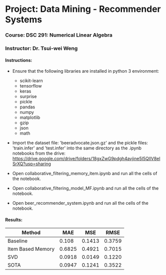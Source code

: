 # Project: Data Mining - Recommender Systems
### Course: DSC 291: Numerical Linear Algebra
### Instructor: Dr. Tsui-wei Weng

#### Instructions:
* Ensure that the following libraries are installed in python 3 environment:
  - scikit-learn
  - tensorflow
  - keras
  - surprise
  - pickle
  - pandas
  - numpy
  - matplotlib
  - gzip
  - json
  - math

* Import the dataset file: 'beeradvocate.json.gz' and the pickle files: 'train.infer' and 'test.infer' into the same directory as the .ipynb notebooks from the drive: https://drive.google.com/drive/folders/18gxZwG9pdgh4avjine5I5QllV8elSrXQ?usp=sharing
* Open collaborative_filtering_memory_item.ipynb and run all the cells of the notebook.
* Open collaborative_filtering_model_MF.ipynb and run all the cells of the notebook.
* Open beer_recommender_system.ipynb and run all the cells of the notebook.

#### Results:
| Method | MAE | MSE | RMSE |
| --- | --- | --- | --- |
| Baseline | 0.108 | 0.1413 | 0.3759 |
| Item Based Memory | 0.6825 | 0.4921 | 0.7015 |
| SVD | 0.0918 | 0.0149 | 0.1220 |
| SOTA | 0.0947 | 0.1241 | 0.3522 |
